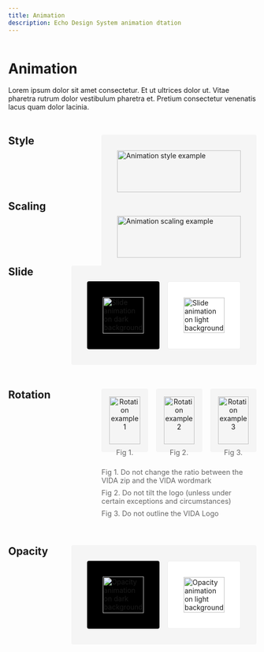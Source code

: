 ```yaml
---
title: Animation
description: Echo Design System animation dtation
---
```


<div class="design-layout">
<div class="design-content">

# Animation

Lorem ipsum dolor sit amet consectetur. Et ut ultrices dolor ut. Vitae pharetra rutrum dolor vestibulum pharetra et. Pretium consectetur venenatis lacus quam dolor lacinia.

<div class="animation-section">
  <div class="section-heading">
    <h2>Style</h2>
  </div>
  <div class="section-content">
    <div class="animation-showcase">
      <img src="/images/animation-style.svg" alt="Animation style example" />
    </div>
  </div>
</div>

<div class="animation-section">
  <div class="section-heading">
    <h2>Scaling</h2>
  </div>
  <div class="section-content">
    <div class="animation-showcase">
      <img src="/images/animation-scaling.svg" alt="Animation scaling example" />
    </div>
  </div>
</div>

<div class="animation-section">
  <div class="section-heading">
    <h2>Slide</h2>
  </div>
  <div class="section-content">
    <div class="animation-showcase">
      <div class="split-showcase">
        <div class="dark-bg">
          <img src="/images/slide-dark.svg" alt="Slide animation on dark background" />
        </div>
        <div class="light-bg">
          <img src="/images/slide-light.svg" alt="Slide animation on light background" />
        </div>
      </div>
    </div>
  </div>
</div>

<div class="animation-section">
  <div class="section-heading">
    <h2>Rotation</h2>
  </div>
  <div class="section-content">
    <div class="grid-showcase">
      <div class="grid-examples">
        <div class="grid-item">
          <img src="/images/rotation-1.svg" alt="Rotation example 1" />
          <span>Fig 1.</span>
        </div>
        <div class="grid-item">
          <img src="/images/rotation-2.svg" alt="Rotation example 2" />
          <span>Fig 2.</span>
        </div>
        <div class="grid-item">
          <img src="/images/rotation-3.svg" alt="Rotation example 3" />
          <span>Fig 3.</span>
        </div>
      </div>
      <div class="grid-notes">
        <p>Fig 1. Do not change the ratio between the VIDA zip and the VIDA wordmark</p>
        <p>Fig 2. Do not tilt the logo (unless under certain exceptions and circumstances)</p>
        <p>Fig 3. Do not outline the VIDA Logo</p>
      </div>
    </div>
  </div>
</div>

<div class="animation-section">
  <div class="section-heading">
    <h2>Opacity</h2>
  </div>
  <div class="section-content">
    <div class="animation-showcase">
      <div class="split-showcase">
        <div class="dark-bg">
          <img src="/images/opacity-dark.svg" alt="Opacity animation on dark background" />
        </div>
        <div class="light-bg">
          <img src="/images/opacity-light.svg" alt="Opacity animation on light background" />
        </div>
      </div>
    </div>
  </div>
</div>

</div>
</div>

<style>
.design-layout {
  display: flex;
  gap: 2rem;
}

.design-sidebar {
  width: 240px;
  flex-shrink: 0;
}

.design-content {
  flex: 1;
  max-width: 800px;
}

.animation-section {
  display: flex;
  gap: 2rem;
  margin: 3rem 0;
}

.section-heading {
  flex: 1;
}

.section-heading h2 {
  margin: 0;
}

.section-content {
  flex: 2;
}

.animation-showcase {
  background: #f5f5f5;
  padding: 2rem;
  border-radius: 4px;
}

.animation-showcase img {
  width: 100%;
  height: auto;
  display: block;
}

.split-showcase {
  display: grid;
  grid-template-columns: repeat(2, 1fr);
  gap: 1rem;
}

.dark-bg {
  background: #000;
  padding: 2rem;
  border-radius: 4px;
}

.light-bg {
  background: #fff;
  padding: 2rem;
  border-radius: 4px;
  border: 1px solid #eee;
}

.grid-examples {
  display: grid;
  grid-template-columns: repeat(3, 1fr);
  gap: 1rem;
  margin-bottom: 2rem;
}

.grid-item {
  background: #f5f5f5;
  padding: 1rem;
  border-radius: 4px;
  text-align: center;
}

.grid-item img {
  width: 100%;
  height: auto;
  margin-bottom: 0.5rem;
}

.grid-item span {
  font-size: 0.9rem;
  color: #666;
}

.grid-notes {
  color: #666;
  font-size: 0.9rem;
}

.grid-notes p {
  margin: 0.5rem 0;
}

@media (max-width: 768px) {
  .design-layout {
    flex-direction: column;
  }
  
  .design-sidebar {
    width: 100%;
  }

  .animation-section {
    flex-direction: column;
  }

  .section-heading {
    margin-bottom: 1rem;
  }

  .split-showcase {
    grid-template-columns: 1fr;
  }

  .grid-examples {
    grid-template-columns: repeat(2, 1fr);
  }
}
</style>
